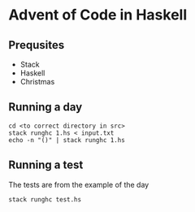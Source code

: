 # Advent of Code in Haskell

## Prequsites

- Stack
- Haskell
- Christmas

## Running a day

    cd <to correct directory in src>
    stack runghc 1.hs < input.txt
    echo -n "()" | stack runghc 1.hs

## Running a test

The tests are from the example of the day

    stack runghc test.hs
